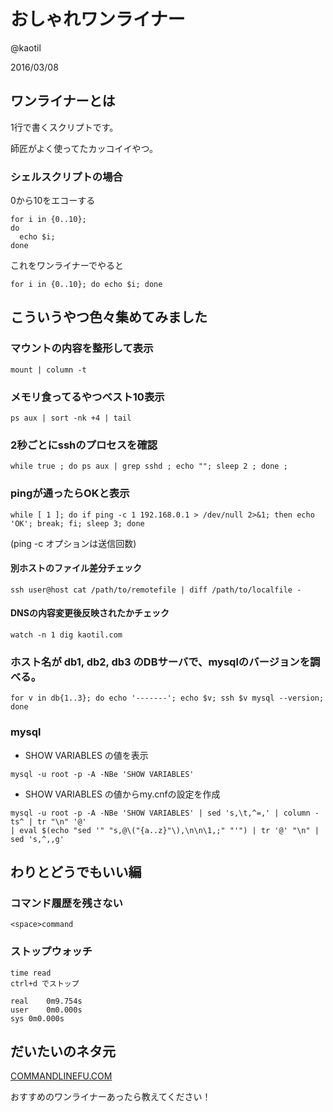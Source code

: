 # おしゃれワンライナー

@kaotil

2016/03/08



## ワンライナーとは

1行で書くスクリプトです。

師匠がよく使ってたカッコイイやつ。<!-- .element: class="fragment" data-fragment-index="1" -->



### シェルスクリプトの場合
0から10をエコーする
```
for i in {0..10};
do
  echo $i;
done
```
これをワンライナーでやると
```
for i in {0..10}; do echo $i; done
```



## こういうやつ色々集めてみました



### マウントの内容を整形して表示
```
mount | column -t
```



### メモリ食ってるやつベスト10表示
```
ps aux | sort -nk +4 | tail
```



### 2秒ごとにsshのプロセスを確認
```
while true ; do ps aux | grep sshd ; echo ""; sleep 2 ; done ;
```



### pingが通ったらOKと表示
```
while [ 1 ]; do if ping -c 1 192.168.0.1 > /dev/null 2>&1; then echo 'OK'; break; fi; sleep 3; done
```
(ping -c オプションは送信回数)



#### 別ホストのファイル差分チェック
```
ssh user@host cat /path/to/remotefile | diff /path/to/localfile -
```



#### DNSの内容変更後反映されたかチェック
```
watch -n 1 dig kaotil.com
```



### ホスト名が db1, db2, db3 のDBサーバで、mysqlのバージョンを調べる。
```
for v in db{1..3}; do echo '-------'; echo $v; ssh $v mysql --version; done
```
<!--
出力結果

```
-------
db1
mysql  Ver 14.14 Distrib 5.5.47, for Linux (x86_64) using readline 5.1
-------
db2
mysql  Ver 14.14 Distrib 5.5.47, for Linux (x86_64) using readline 5.1
-------
db3
mysql  Ver 14.14 Distrib 5.5.47, for Linux (x86_64) using readline 5.1
```
-->



### mysql
- SHOW VARIABLES の値を表示
```
mysql -u root -p -A -NBe 'SHOW VARIABLES' 
```

- SHOW VARIABLES の値からmy.cnfの設定を作成
```
mysql -u root -p -A -NBe 'SHOW VARIABLES' | sed 's,\t,^=,' | column -ts^ | tr "\n" '@'
| eval $(echo "sed '" "s,@\("{a..z}"\),\n\n\1,;" "'") | tr '@' "\n" | sed 's,^,,g'
```




## わりとどうでもいい編




### コマンド履歴を残さない
```
<space>command
```



### ストップウォッチ
```
time read
ctrl+d でストップ

real	0m9.754s
user	0m0.000s
sys	0m0.000s
```



## だいたいのネタ元
[COMMANDLINEFU.COM](http://www.commandlinefu.com/commands/browse)

おすすめのワンライナーあったら教えてください！
